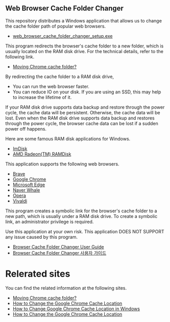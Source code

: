 ## Web Browser Cache Folder Changer

This repository distributes a Windows application that allows us to change the cache folder path of popular web browsers.
*   [web\_browser\_cache\_folder\_changer\_setup.exe](https://github.com/kmscom/Browser-Cache-Folder-Changer/blob/main/Release/web_browser_cache_folder_changer_setup.exe)

This program redirects the browser's cache folder to a new folder, which is usually located on the RAM disk drive. For the technical details, refer to the following link.
*   [Moving Chrome cache folder?](https://superuser.com/questions/866016/moving-chrome-cache-folder)

By redirecting the cache folder to a RAM disk drive,

*   You can run the web browser faster.
*   You can reduce IO on your disk. If you are using an SSD, this may help to increase the lifetime of it.

If your RAM disk drive supports data backup and restore through the power cycle, the cache data will be persistent. Otherwise, the cache data will be lost. Even when the RAM disk drive supports data backup and restores through the power cycle, the browser cache data can be lost if a sudden power off happens.

Here are some famous RAM disk applications for Windows.
*   [ImDisk](https://sourceforge.net/projects/imdisk-toolkit/)
*   [AMD Radeon(TM) RAMDisk](https://www.radeonramdisk.com/software_downloads.php)

This application supports the following web browsers.
*   [Brave](https://brave.com/)
*   [Google Chrome](https://www.google.com/)
*   [Microsoft Edge](https://www.microsoft.com/edge/)
*   [Naver Whale](https://whale.naver.com/)
*   [Opera](https://www.opera.com/)
*   [Vivaldi](https://vivaldi.com/)

This program creates a symbolic link for the browser's cache folder to a new path, which is usually under a RAM disk drive. To create a symbolic link, an administrator privilege is required.

Use this application at your own risk. This application DOES NOT SUPPORT any issue caused by this program.
- [Browser Cache Folder Changer User Guide](https://github.com/kmscom/Browser-Cache-Folder-Changer/blob/main/User%20Guide/User%20Guide.md)
- [Browser Cache Folder Changer 사용자 가이드](https://github.com/kmscom/Browser-Cache-Folder-Changer/blob/main/User%20Guide/User%20Guide%20-%20KOR.md)

# Relerated sites
You can find the related information at the following sites.
* [Moving Chrome cache folder?](https://superuser.com/questions/866016/moving-chrome-cache-folder/1863614#1863614)
* [How to Change the Google Chrome Cache Location](https://www.simplehelp.net/2010/11/16/how-to-change-the-google-chrome-cache-location/)
* [How to Change Google Chrome Cache Location in Windows](https://www.windowsdigitals.com/how-to-change-google-chrome-cache-location-in-windows-11-10/)
* [How to Change the Google Chrome Cache Location](https://www.shareus.com/web/how-to-change-the-google-chrome-cache-location.html)
